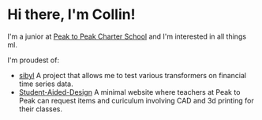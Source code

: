 # Hi there, I'm Collin!

I'm a junior at [Peak to Peak Charter School](https://peaktopeak.org/) and I'm interested in all things ml.

I'm proudest of:

- [sibyl](https://github.com/cldrake01/sibyl) A project that allows me to test various transformers on financial time series data.
- [Student-Aided-Design](https://github.com/Peak-to-Peak-Engineering/Student-Aided-Design) A minimal website where teachers at Peak to Peak can request items and curiculum involving CAD and 3d printing for their classes.

